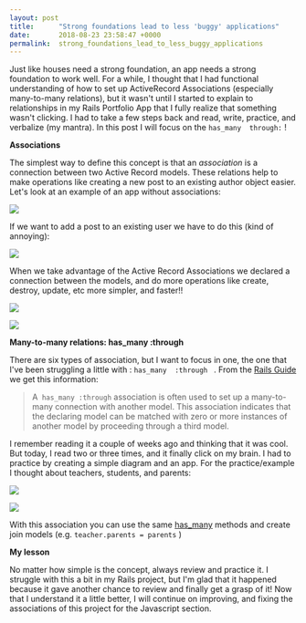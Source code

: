 ```yaml
---
layout: post
title:      "Strong foundations lead to less 'buggy' applications"
date:       2018-08-23 23:58:47 +0000
permalink:  strong_foundations_lead_to_less_buggy_applications
---
```



Just like houses need a strong foundation, an app needs a strong foundation to work well. For a while, I thought that I had functional understanding of how to set up ActiveRecord Associations (especially many-to-many relations), but it wasn't until I started to explain to relationships in my Rails Portfolio App that I fully realize that something wasn't clicking. I had to take a few steps back and read, write, practice, and verbalize (my mantra). In this post I will focus on the `has_many  through:` !

**Associations**

  The simplest way to define this concept is that an *association* is a connection between two Active Record models. These relations help to make operations like creating a new post to an existing author object easier. Let's look at an example of an app without associations:

![](https://i.imgur.com/0ZQwf2x.png)

If we want to add a post to an existing user we have to do this (kind of annoying):

 ![](https://imgur.com/vcd6Dcx.png)
 
 When we take advantage of the Active Record Associations we declared a connection between the models, and do more operations like create, destroy, update, etc more simpler,  and faster!! 
 
 ![](https://imgur.com/KUwF4bg.png)
 
 ![](https://imgur.com/s0OIKhu.png)
 
 **Many-to-many relations: has_many :through**
 
  There are six types of association, but I want to focus in one, the one that I've been struggling a little with : `has_many  :through ` . From the [Rails Guide](https://guides.rubyonrails.org/association_basics.html) we get this information: 
	
> 	A` has_many :through` association is often used to set up a many-to-many connection with another model. This association indicates that the declaring model can be matched with zero or more instances of another model by proceeding through a third model.

I remember reading it a couple of weeks ago and thinking that it was cool. But today, I read two or three times, and it finally click on my brain. I had to practice by creating a simple diagram and an app. For the practice/example I thought about teachers, students, and parents:

![](https://imgur.com/giQToWs.png)

![](https://imgur.com/dCW1Gdw.png)

With this association you can use the same [has_many](https://guides.rubyonrails.org/association_basics.html#has-many-association-reference) methods and create join models (e.g. `teacher.parents = parents` ) 

**My lesson**

No matter how simple is the concept, always review and practice it. I struggle with this a bit in my Rails project, but I'm glad that it happened because it gave another chance to review and finally get a grasp of it! Now that I understand it a little better, I will continue on improving, and fixing the associations of this project for the Javascript section.


